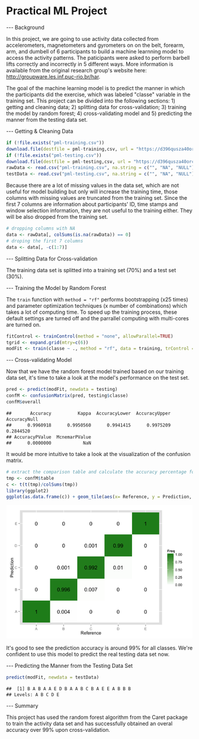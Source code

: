 # Practical ML Project

--- Background

In this project, we are going to use activity data collected from accelerometers, magnetometers and gyrometers on on the belt, forearm, arm, and dumbell of 6 participants to build a machine learnning model to access the activity patterns. The paticipants were asked to perform barbell lifts correctly and incorrectly in 5 different ways. More information is available from the original research group's website here: http://groupware.les.inf.puc-rio.br/har.

The goal of the machine learning model is to predict the manner in which the participants did the exercise, which was labeled "classe" variable in the training set. This project can be divided into the following sections: 1) getting and cleaning data; 2) splitting data for cross-validation; 3) training the model by random forest; 4) cross-validating model and 5) predicting the manner from the testing data set. 

--- Getting & Cleaning Data


```r
if (!file.exists("pml-training.csv"))
download.file(destfile = pml-training,csv, url = "https://d396qusza40orc.cloudfront.net/predmachlearn/pml-training.csv")
if (!file.exists("pml-testing.csv"))
download.file(destfile = pml-testing,csv, url = "https://d396qusza40orc.cloudfront.net/predmachlearn/pml-testing.csv")
rawData <- read.csv("pml-training.csv", na.string = c("", "NA", "NULL"))
testData <- read.csv("pml-testing.csv", na.string = c("", "NA", "NULL"))
```

Because there are a lot of missing values in the data set, which are not useful for model building but only will increase the training time, those columns with missing values are truncated from the training set. Since the first 7 columns are information about participants' ID, time stamps and window selection information, they are not useful to the training either. They will be also dropped from the training set.


```r
# dropping columns with NA
data <- rawData[, colSums(is.na(rawData)) == 0]
# droping the first 7 columns
data <- data[, -c(1:7)]
```

--- Splitting Data for Cross-validation

The training data set is splitted into a training set (70%) and a test set (30%).



--- Training the Model by Random Forest

The `train` function with `method = "rf"` performs bootstrapping (x25 times) and parameter optimization techniques (x number of combinations) which takes a lot of computing time. To speed up the training process, these default settings are turned off and the parrallel computing with multi-cores are turned on.


```r
fitControl <- trainControl(method = "none", allowParallel=TRUE)
tgrid <- expand.grid(mtry=c(6))
modFit <- train(classe ~ ., method = "rf", data = training, trControl = fitControl, tuneGrid = tgrid)
```

--- Cross-validating Model 

Now that we have the random forest model trained based on our training data set, it's time to take a look at the model's performance on the test set.


```r
pred <- predict(modFit, newdata = testing)
confM <- confusionMatrix(pred, testing$classe)
confM$overall
```

```
##       Accuracy          Kappa  AccuracyLower  AccuracyUpper   AccuracyNull 
##      0.9960918      0.9950560      0.9941415      0.9975209      0.2844520 
## AccuracyPValue  McnemarPValue 
##      0.0000000            NaN
```

It would be more intuitive to take a look at the visualization of the confusion matrix.


```r
# extract the comparison table and calculate the accuracy percentage for each class
tmp <- confM$table
c <- t(t(tmp)/colSums(tmp))
library(ggplot2)
ggplot(as.data.frame(c)) + geom_tile(aes(x= Reference, y = Prediction, fill = Freq)) +  geom_text(aes(x= Reference, y = Prediction, fill = Freq, label = round(Freq, 3))) + scale_fill_gradient(high = "forestgreen", low = "white") 
```

![](PA_files/figure-html/unnamed-chunk-6-1.png) 

It's good to see the prediction accuracy is around 99% for all classes. We're confident to use this model to predict the real testing data set now.

--- Predicting the Manner from the Testing Data Set

```r
predict(modFit, newdata = testData)
```

```
##  [1] B A B A A E D B A A B C B A E E A B B B
## Levels: A B C D E
```

--- Summary

This project has used the random forest algorithm from the Caret package to train the activity data set and has successfully obtained an overal accuracy over 99% upon cross-validation.

